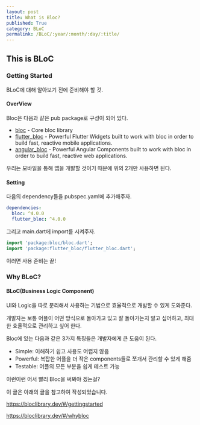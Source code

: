 ```yaml
---
layout: post
title: What is Bloc?
published: True
category: BLoC
permalink: /BLoC/:year/:month/:day/:title/
---
```


## This is BLoC

### Getting Started

BLoC에 대해 알아보기 전에 준비해야 할 것.

#### OverView

Bloc은 다음과 같은 pub package로 구성이 되어 있다.

- [bloc](https://pub.dev/packages/bloc) - Core bloc library
- [flutter_bloc](https://pub.dev/packages/flutter_bloc) - Powerful Flutter Widgets built to work with bloc in order to build fast, reactive mobile applications.
- [angular_bloc](https://pub.dev/packages/angular_bloc) - Powerful Angular Components built to work with bloc in order to build fast, reactive web applications.

우리는 모바일을 통해 앱을 개발할 것이기 때문에 위의 2개만 사용하면 된다.



#### Setting

다음의 dependency들을 pubspec.yaml에 추가해주자.

```yaml
dependencies:
  bloc: ^4.0.0
  flutter_bloc: ^4.0.0
```

그리고 main.dart에 import를 시켜주자.

```dart
import 'package:bloc/bloc.dart';
import 'package:flutter_bloc/flutter_bloc.dart';
```

이러면 사용 준비는 끝!



### Why BLoC?

#### BLoC(Business Logic Component)

UI와 Logic을 따로 분리해서 사용하는 기법으로 효율적으로 개발할 수 있게 도와준다.

개발자는 보통 어플이 어떤 방식으로 돌아가고 있고 잘 돌아가는지 알고 싶어하고, 최대한 효율적으로 관리하고 싶어 한다.

Bloc에 있는 다음과 같은 3가지 특징들은 개발자에게 큰 도움이 된다.

- Simple: 이해하기 쉽고 사용도 어렵지 않음
- Powerful: 복잡한 어플을 더 작은 components들로 쪼개서 관리할 수 있게 해줌
- Testable: 어플의 모든 부분을 쉽게 테스트 가능

이런이런 어서 빨리 Bloc을 써봐야 겠는걸?



이 글은 아래의 글을 참고하여 작성되었습니다.

https://bloclibrary.dev/#/gettingstarted

https://bloclibrary.dev/#/whybloc